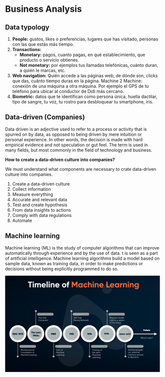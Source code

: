 # Business Analysis

## Data typology

1. **People:** gustos, likes o preferencias, lugares que has visitado, personas con las que estás más tiempo.
2. **Transactions:**
    * **Monetary:** pagos, cuanto pagas, en qué establecimiento, que producto o servicio obtienes.
    * **Not monetary:** por ejemplos tus llamadas telefónicas, cuánto duran, a quién le marcas, etc.
3. **Web navigation:** Quién accede a las páginas web, de dónde son, clicks que das, cuánto tiempo duras en la página.
Machine 2 Machine: conexión de una máquina a otra máquina. Por ejemplo el GPS de tu teléfono para ubicar al conductor de Didi más cercano.
4. **Biometric:** datos que te identifican como persona única, huella dactilar, tipo de sangre, tu voz, tu rostro para desbloquear tu smartphone, iris.


## Data-driven (Companies)

Data driven is an adjective used to refer to a process or activity that is spurred on by data, as opposed to being driven by mere intuition or personal experience. In other words, the decision is made with hard empirical evidence and not speculation or gut feel. The term is used in many fields, but most commonly in the field of technology and business.

**How to create a data-driven culture into companies?**

We must understand what components are necessary to crate data-driven culture into companies.

1. Create a data-driven culture
2. Collect information
3. Measure everything
4. Accurate and relevant data
5. Test and create hypothesis
6. From data insights to actions
7. Comply with data regulations
8. Automate

## Machine learning

Machine learning (ML) is the study of computer algorithms that can improve automatically through experience and by the use of data. t is seen as a part of artificial intelligence. Machine learning algorithms build a model based on sample data, known as training data, in order to make predictions or decisions without being explicitly programmed to do so. 

![Machine Learning Timeline](images/timeline-of-machine-learning.jpg)